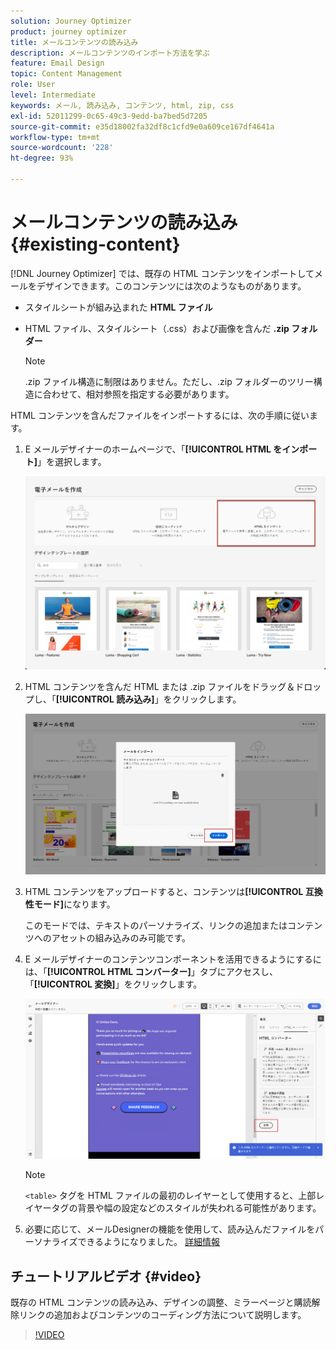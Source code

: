 ```yaml
---
solution: Journey Optimizer
product: journey optimizer
title: メールコンテンツの読み込み
description: メールコンテンツのインポート方法を学ぶ
feature: Email Design
topic: Content Management
role: User
level: Intermediate
keywords: メール, 読み込み, コンテンツ, html, zip, css
exl-id: 52011299-0c65-49c3-9edd-ba7bed5d7205
source-git-commit: e35d18002fa32df8c1cfd9e0a609ce167df4641a
workflow-type: tm+mt
source-wordcount: '228'
ht-degree: 93%

---
```


# メールコンテンツの読み込み {#existing-content}

[!DNL Journey Optimizer] では、既存の HTML コンテンツをインポートしてメールをデザインできます。このコンテンツには次のようなものがあります。

* スタイルシートが組み込まれた **HTML ファイル**
* HTML ファイル、スタイルシート（.css）および画像を含んだ **.zip フォルダー**

  >[!NOTE]
  >
  >.zip ファイル構造に制限はありません。ただし、.zip フォルダーのツリー構造に合わせて、相対参照を指定する必要があります。

HTML コンテンツを含んだファイルをインポートするには、次の手順に従います。

1. E メールデザイナーのホームページで、「**[!UICONTROL HTML をインポート]**」を選択します。

   ![](assets/import-html_2.png)

1. HTML コンテンツを含んだ HTML または .zip ファイルをドラッグ＆ドロップし、「**[!UICONTROL 読み込み]**」をクリックします。

   ![](assets/html-imported_2.png)

1. HTML コンテンツをアップロードすると、コンテンツは&#x200B;**[!UICONTROL 互換性モード]**&#x200B;になります。

   このモードでは、テキストのパーソナライズ、リンクの追加またはコンテンツへのアセットの組み込みのみ可能です。

1. E メールデザイナーのコンテンツコンポーネントを活用できるようにするには、「**[!UICONTROL HTML コンバーター]**」タブにアクセスし、「**[!UICONTROL 変換]**」をクリックします。

   ![](assets/html-imported.png)

   >[!NOTE]
   >
   > `<table>` タグを HTML ファイルの最初のレイヤーとして使用すると、上部レイヤータグの背景や幅の設定などのスタイルが失われる可能性があります。

1. 必要に応じて、メールDesignerの機能を使用して、読み込んだファイルをパーソナライズできるようになりました。 [詳細情報](content-from-scratch.md)

## チュートリアルビデオ {#video}

既存の HTML コンテンツの読み込み、デザインの調整、ミラーページと購読解除リンクの追加およびコンテンツのコーディング方法について説明します。

>[!VIDEO](https://video.tv.adobe.com/v/334102?quality=12)
